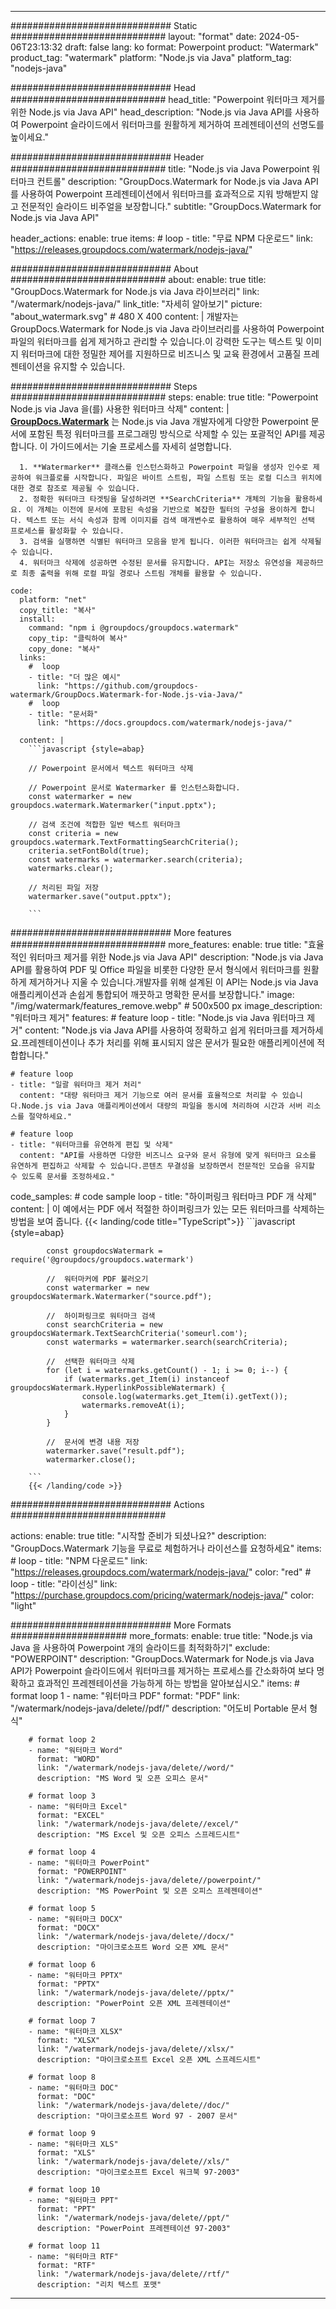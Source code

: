 
---
############################# Static ############################
layout: "format"
date:  2024-05-06T23:13:32
draft: false
lang: ko
format: Powerpoint
product: "Watermark"
product_tag: "watermark"
platform: "Node.js via Java"
platform_tag: "nodejs-java"

############################# Head ############################
head_title: "Powerpoint 워터마크 제거를 위한 Node.js via Java API"
head_description: "Node.js via Java API를 사용하여 Powerpoint 슬라이드에서 워터마크를 원활하게 제거하여 프레젠테이션의 선명도를 높이세요."

############################# Header ############################
title: "Node.js via Java Powerpoint 워터마크 컨트롤" 
description: "GroupDocs.Watermark for Node.js via Java API를 사용하여 Powerpoint 프레젠테이션에서 워터마크를 효과적으로 지워 방해받지 않고 전문적인 슬라이드 비주얼을 보장합니다."
subtitle: "GroupDocs.Watermark for Node.js via Java API" 

header_actions:
  enable: true
  items:
    #  loop
    - title: "무료 NPM 다운로드"
      link: "https://releases.groupdocs.com/watermark/nodejs-java/"
      
############################# About ############################
about:
    enable: true
    title: "GroupDocs.Watermark for Node.js via Java 라이브러리"
    link: "/watermark/nodejs-java/"
    link_title: "자세히 알아보기"
    picture: "about_watermark.svg" # 480 X 400
    content: |
       개발자는 GroupDocs.Watermark for Node.js via Java 라이브러리를 사용하여 Powerpoint 파일의 워터마크를 쉽게 제거하고 관리할 수 있습니다.이 강력한 도구는 텍스트 및 이미지 워터마크에 대한 정밀한 제어를 지원하므로 비즈니스 및 교육 환경에서 고품질 프레젠테이션을 유지할 수 있습니다.

############################# Steps ############################
steps:
    enable: true
    title: "Powerpoint Node.js via Java 을(를) 사용한 워터마크 삭제"
    content: |
      **[GroupDocs.Watermark](https://products.groupdocs.com/watermark/nodejs-java/)** 는 Node.js via Java 개발자에게 다양한 Powerpoint 문서에 포함된 특정 워터마크를 프로그래밍 방식으로 삭제할 수 있는 포괄적인 API를 제공합니다. 이 가이드에서는 기술 프로세스를 자세히 설명합니다.
      
      1. **Watermarker** 클래스를 인스턴스화하고 Powerpoint 파일을 생성자 인수로 제공하여 워크플로를 시작합니다. 파일은 바이트 스트림, 파일 스트림 또는 로컬 디스크 위치에 대한 경로 참조로 제공될 수 있습니다.
      2. 정확한 워터마크 타겟팅을 달성하려면 **SearchCriteria** 개체의 기능을 활용하세요. 이 개체는 이전에 문서에 포함된 속성을 기반으로 복잡한 필터의 구성을 용이하게 합니다. 텍스트 또는 서식 속성과 함께 이미지를 검색 매개변수로 활용하여 매우 세부적인 선택 프로세스를 활성화할 수 있습니다.
      3. 검색을 실행하면 식별된 워터마크 모음을 받게 됩니다. 이러한 워터마크는 쉽게 삭제될 수 있습니다.
      4. 워터마크 삭제에 성공하면 수정된 문서를 유지합니다. API는 저장소 유연성을 제공하므로 최종 출력을 위해 로컬 파일 경로나 스트림 개체를 활용할 수 있습니다.
   
    code:
      platform: "net"
      copy_title: "복사"
      install:
        command: "npm i @groupdocs/groupdocs.watermark"
        copy_tip: "클릭하여 복사"
        copy_done: "복사"
      links:
        #  loop
        - title: "더 많은 예시"
          link: "https://github.com/groupdocs-watermark/GroupDocs.Watermark-for-Node.js-via-Java/"
        #  loop
        - title: "문서화"
          link: "https://docs.groupdocs.com/watermark/nodejs-java/"
          
      content: |
        ```javascript {style=abap}

        // Powerpoint 문서에서 텍스트 워터마크 삭제

        // Powerpoint 문서로 Watermarker 를 인스턴스화합니다.
        const watermarker = new groupdocs.watermark.Watermarker("input.pptx");
        
        // 검색 조건에 적합한 일반 텍스트 워터마크
        const criteria = new groupdocs.watermark.TextFormattingSearchCriteria();
        criteria.setFontBold(true);
        const watermarks = watermarker.search(criteria);
        watermarks.clear();

        // 처리된 파일 저장
        watermarker.save("output.pptx");
        
        ```            

############################# More features ############################
more_features:
  enable: true
  title: "효율적인 워터마크 제거를 위한 Node.js via Java API"
  description: "Node.js via Java API를 활용하여 PDF 및 Office 파일을 비롯한 다양한 문서 형식에서 워터마크를 원활하게 제거하거나 지울 수 있습니다.개발자를 위해 설계된 이 API는 Node.js via Java 애플리케이션과 손쉽게 통합되어 깨끗하고 명확한 문서를 보장합니다."
  image: "/img/watermark/features_remove.webp" # 500x500 px
  image_description: "워터마크 제거"
  features:
    # feature loop
    - title: "Node.js via Java 워터마크 제거"
      content: "Node.js via Java API를 사용하여 정확하고 쉽게 워터마크를 제거하세요.프레젠테이션이나 추가 처리를 위해 표시되지 않은 문서가 필요한 애플리케이션에 적합합니다."

    # feature loop
    - title: "일괄 워터마크 제거 처리"
      content: "대량 워터마크 제거 기능으로 여러 문서를 효율적으로 처리할 수 있습니다.Node.js via Java 애플리케이션에서 대량의 파일을 동시에 처리하여 시간과 서버 리소스를 절약하세요."

    # feature loop
    - title: "워터마크를 유연하게 편집 및 삭제"
      content: "API를 사용하면 다양한 비즈니스 요구와 문서 유형에 맞게 워터마크 요소를 유연하게 편집하고 삭제할 수 있습니다.콘텐츠 무결성을 보장하면서 전문적인 모습을 유지할 수 있도록 문서를 조정하세요."
      
  code_samples:
    # code sample loop
    - title: "하이퍼링크 워터마크 PDF 개 삭제"
      content: |
        이 예에서는 PDF 에서 적절한 하이퍼링크가 있는 모든 워터마크를 삭제하는 방법을 보여 줍니다.
        {{< landing/code title="TypeScript">}}
        ```javascript {style=abap}
        
            const groupdocsWatermark = require('@groupdocs/groupdocs.watermark')

            //  워터마커에 PDF 불러오기
            const watermarker = new groupdocsWatermark.Watermarker("source.pdf");

            //  하이퍼링크로 워터마크 검색
            const searchCriteria = new groupdocsWatermark.TextSearchCriteria('someurl.com');
            const watermarks = watermarker.search(searchCriteria);
  
            //  선택한 워터마크 삭제
            for (let i = watermarks.getCount() - 1; i >= 0; i--) {
                if (watermarks.get_Item(i) instanceof groupdocsWatermark.HyperlinkPossibleWatermark) {
                    console.log(watermarks.get_Item(i).getText());
                    watermarks.removeAt(i);
                }
            }

            //  문서에 변경 내용 저장
            watermarker.save("result.pdf");
            watermarker.close();

        ```
        {{< /landing/code >}}


############################# Actions ############################

actions:
  enable: true
  title: "시작할 준비가 되셨나요?"
  description: "GroupDocs.Watermark 기능을 무료로 체험하거나 라이선스를 요청하세요"
  items:
    #  loop
    - title: "NPM 다운로드"
      link: "https://releases.groupdocs.com/watermark/nodejs-java/"
      color: "red"
        #  loop
    - title: "라이선싱"
      link: "https://purchase.groupdocs.com/pricing/watermark/nodejs-java/"
      color: "light"


############################# More Formats #####################
more_formats:
    enable: true
    title: "Node.js via Java 을 사용하여 Powerpoint 개의 슬라이드를 최적화하기"
    exclude: "POWERPOINT"
    description: "GroupDocs.Watermark for Node.js via Java API가 Powerpoint 슬라이드에서 워터마크를 제거하는 프로세스를 간소화하여 보다 명확하고 효과적인 프레젠테이션을 가능하게 하는 방법을 알아보십시오."
    items: 
        # format loop 1
        - name: "워터마크 PDF"
          format: "PDF"
          link: "/watermark/nodejs-java/delete//pdf/"
          description: "어도비 Portable 문서 형식"

        # format loop 2
        - name: "워터마크 Word"
          format: "WORD"
          link: "/watermark/nodejs-java/delete//word/"
          description: "MS Word 및 오픈 오피스 문서"
          
        # format loop 3
        - name: "워터마크 Excel"
          format: "EXCEL"
          link: "/watermark/nodejs-java/delete//excel/"
          description: "MS Excel 및 오픈 오피스 스프레드시트"

        # format loop 4
        - name: "워터마크 PowerPoint"
          format: "POWERPOINT"
          link: "/watermark/nodejs-java/delete//powerpoint/"
          description: "MS PowerPoint 및 오픈 오피스 프레젠테이션"

        # format loop 5
        - name: "워터마크 DOCX"
          format: "DOCX"
          link: "/watermark/nodejs-java/delete//docx/"
          description: "마이크로소프트 Word 오픈 XML 문서"
          
        # format loop 6
        - name: "워터마크 PPTX"
          format: "PPTX"
          link: "/watermark/nodejs-java/delete//pptx/"
          description: "PowerPoint 오픈 XML 프레젠테이션"
          
        # format loop 7
        - name: "워터마크 XLSX"
          format: "XLSX"
          link: "/watermark/nodejs-java/delete//xlsx/"
          description: "마이크로소프트 Excel 오픈 XML 스프레드시트"

        # format loop 8
        - name: "워터마크 DOC"
          format: "DOC"
          link: "/watermark/nodejs-java/delete//doc/"
          description: "마이크로소프트 Word 97 - 2007 문서"

        # format loop 9
        - name: "워터마크 XLS"
          format: "XLS"
          link: "/watermark/nodejs-java/delete//xls/"
          description: "마이크로소프트 Excel 워크북 97-2003"

        # format loop 10
        - name: "워터마크 PPT"
          format: "PPT"
          link: "/watermark/nodejs-java/delete//ppt/"
          description: "PowerPoint 프레젠테이션 97-2003"

        # format loop 11
        - name: "워터마크 RTF"
          format: "RTF"
          link: "/watermark/nodejs-java/delete//rtf/"
          description: "리치 텍스트 포맷"

---